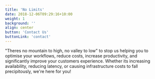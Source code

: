 ```yaml
---
title: 'No Limits'
date: 2018-12-06T09:29:16+10:00
weight: 1
background: ''
align: center
button: 'Contact Us'
buttonLink: 'contact'
---
```


"Theres no mountain to high, no valley to low" to stop us helping you to optimise your workflows, reduce costs, increase productivity, and significantly improve your customers experience. Whether its increasing availability, reducing latency, or causing infrastructure costs to fall precipitously, we're here for you!
